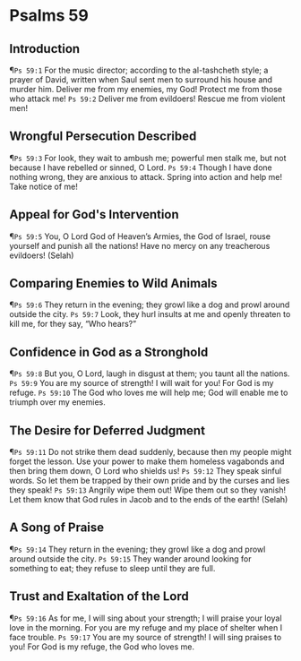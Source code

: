 # Psalms 59

## Introduction
¶`Ps 59:1` For the music director; according to the al-tashcheth style; a prayer of David, written when Saul sent men to surround his house and murder him. Deliver me from my enemies, my God! Protect me from those who attack me!
`Ps 59:2` Deliver me from evildoers! Rescue me from violent men!

## Wrongful Persecution Described
¶`Ps 59:3` For look, they wait to ambush me; powerful men stalk me, but not because I have rebelled or sinned, O Lord.
`Ps 59:4` Though I have done nothing wrong, they are anxious to attack. Spring into action and help me! Take notice of me!

## Appeal for God's Intervention
¶`Ps 59:5` You, O Lord God of Heaven’s Armies, the God of Israel, rouse yourself and punish all the nations! Have no mercy on any treacherous evildoers! (Selah)

## Comparing Enemies to Wild Animals
¶`Ps 59:6` They return in the evening; they growl like a dog and prowl around outside the city.
`Ps 59:7` Look, they hurl insults at me and openly threaten to kill me, for they say, “Who hears?”

## Confidence in God as a Stronghold
¶`Ps 59:8` But you, O Lord, laugh in disgust at them; you taunt all the nations.
`Ps 59:9` You are my source of strength! I will wait for you! For God is my refuge.
`Ps 59:10` The God who loves me will help me; God will enable me to triumph over my enemies.

## The Desire for Deferred Judgment
¶`Ps 59:11` Do not strike them dead suddenly, because then my people might forget the lesson. Use your power to make them homeless vagabonds and then bring them down, O Lord who shields us!
`Ps 59:12` They speak sinful words. So let them be trapped by their own pride and by the curses and lies they speak!
`Ps 59:13` Angrily wipe them out! Wipe them out so they vanish! Let them know that God rules in Jacob and to the ends of the earth! (Selah)

## A Song of Praise
¶`Ps 59:14` They return in the evening; they growl like a dog and prowl around outside the city.
`Ps 59:15` They wander around looking for something to eat; they refuse to sleep until they are full.

## Trust and Exaltation of the Lord
¶`Ps 59:16` As for me, I will sing about your strength; I will praise your loyal love in the morning. For you are my refuge and my place of shelter when I face trouble.
`Ps 59:17` You are my source of strength! I will sing praises to you! For God is my refuge, the God who loves me.
